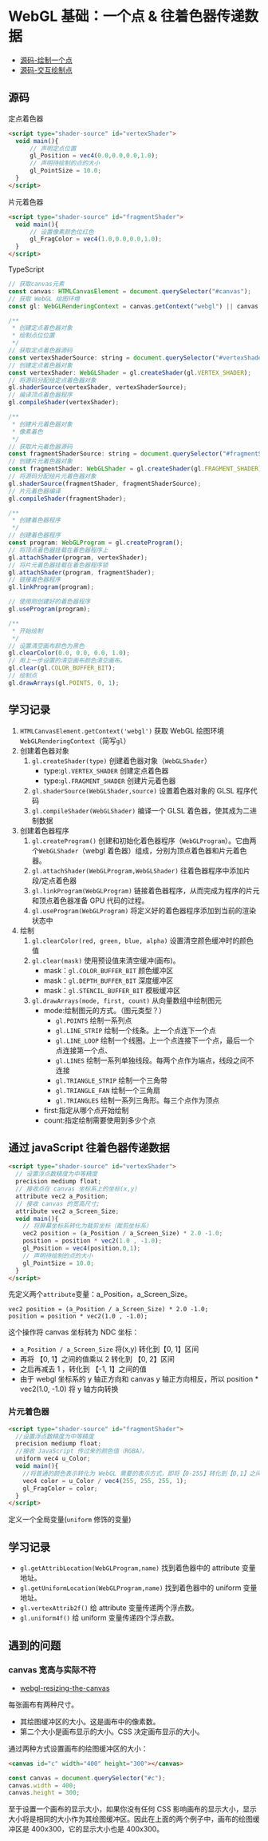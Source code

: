 # WebGL 基础：一个点 & 往着色器传递数据

<image-box src="http://assets.yomuki.com/md/webgl/%E5%9F%BA%E7%A1%80%E4%BD%BF%E7%94%A8.png" />

- [源码-绘制一个点](https://github.com/YomukiZRJ/study-webgl/tree/main/src/01%E7%BB%98%E5%88%B6%E4%B8%80%E4%B8%AA%E7%82%B9)
- [源码-交互绘制点](https://github.com/YomukiZRJ/study-webgl/tree/main/src/02%E4%BA%A4%E4%BA%92%E7%BB%98%E5%88%B6%E7%82%B9)

## 源码

定点着色器

```html
<script type="shader-source" id="vertexShader">
  void main(){
      // 声明定点位置
      gl_Position = vec4(0.0,0.0,0.0,1.0);
      // 声明待绘制的点的大小
      gl_PointSize = 10.0;
  }
</script>
```

片元着色器

```html
<script type="shader-source" id="fragmentShader">
  void main(){
      // 设置像素颜色位红色
      gl_FragColor = vec4(1.0,0.0,0.0,1.0);
  }
</script>
```

TypeScript

```js
// 获取canvas元素
const canvas: HTMLCanvasElement = document.querySelector("#canvas");
// 获取 WebGL 绘图环境
const gl: WebGLRenderingContext = canvas.getContext("webgl") || canvas.getContext("experimental-webgl");

/**
 * 创建定点着色器对象
 * 绘制点位位置
 */
// 获取定点着色器源码
const vertexShaderSource: string = document.querySelector("#vertexShader").innerHTML;
// 创建定点着色器对象
const vertexShader: WebGLShader = gl.createShader(gl.VERTEX_SHADER);
// 将源码分配给定点着色器对象
gl.shaderSource(vertexShader, vertexShaderSource);
// 编译顶点着色器程序
gl.compileShader(vertexShader);

/**
 * 创建片元着色器对象
 * 像素着色
 */
// 获取片元着色器源码
const fragmentShaderSource: string = document.querySelector("#fragmentShader").innerHTML;
// 创建片元着色器对象
const fragmentShader: WebGLShader = gl.createShader(gl.FRAGMENT_SHADER);
// 将源码分配给片元着色器对象
gl.shaderSource(fragmentShader, fragmentShaderSource);
// 片元着色器编译
gl.compileShader(fragmentShader);

/**
 * 创建着色器程序
 */
// 创建着色器程序
const program: WebGLProgram = gl.createProgram();
// 将顶点着色器挂载在着色器程序上
gl.attachShader(program, vertexShader);
// 将片元着色器挂载在着色器程序锁
gl.attachShader(program, fragmentShader);
// 链接着色器程序
gl.linkProgram(program);

// 使用刚创建好的着色器程序
gl.useProgram(program);

/**
 * 开始绘制
 */
// 设置清空画布颜色为黑色
gl.clearColor(0.0, 0.0, 0.0, 1.0);
// 用上一步设置的清空画布颜色清空画布。
gl.clear(gl.COLOR_BUFFER_BIT);
// 绘制点
gl.drawArrays(gl.POINTS, 0, 1);
```

## 学习记录

1. `HTMLCanvasElement.getContext('webgl')` 获取 WebGL 绘图环境`WebGLRenderingContext`（简写`gl`）
2. 创建着色器对象
   1. `gl.createShader(type)` 创建着色器对象（`WebGLShader`）
      - type:`gl.VERTEX_SHADER` 创建定点着色器
      - type:`gl.FRAGMENT_SHADER` 创建片元着色器
   2. `gl.shaderSource(WebGLShader,source)` 设置着色器对象的 GLSL 程序代码
   3. `gl.compileShader(WebGLShader)` 编译一个 GLSL 着色器，使其成为二进制数据
3. 创建着色器程序
   1. `gl.createProgram()` 创建和初始化着色器程序（`WebGLProgram`）。它由两个`WebGLShader`（webgl 着色器）组成，分别为顶点着色器和片元着色器。
   2. `gl.attachShader(WebGLProgram,WebGLShader)` 往着色器程序中添加片段/定点着色器
   3. `gl.linkProgram(WebGLProgram)` 链接着色器程序，从而完成为程序的片元和顶点着色器准备 GPU 代码的过程。
   4. `gl.useProgram(WebGLProgram)` 将定义好的着色器程序添加到当前的渲染状态中
4. 绘制
   1. `gl.clearColor(red, green, blue, alpha)` 设置清空颜色缓冲时的颜色值
   2. `gl.clear(mask)` 使用预设值来清空缓冲(画布)。
      - mask：`gl.COLOR_BUFFER_BIT` 颜色缓冲区
      - mask：`gl.DEPTH_BUFFER_BIT` 深度缓冲区
      - mask：`gl.STENCIL_BUFFER_BIT` 模板缓冲区
   3. `gl.drawArrays(mode, first, count)` 从向量数组中绘制图元
      - mode:绘制图元的方式。（图元类型？）
        - `gl.POINTS` 绘制一系列点
        - `gl.LINE_STRIP` 绘制一个线条。上一个点连下一个点
        - `gl.LINE_LOOP` 绘制一个线圈。上一个点连接下一个点，最后一个点连接第一个点、
        - `gl.LINES` 绘制一系列单独线段。每两个点作为端点，线段之间不连接
        - `gl.TRIANGLE_STRIP` 绘制一个三角带
        - `gl.TRIANGLE_FAN` 绘制一个三角扇
        - `gl.TRIANGLES` 绘制一系列三角形。每三个点作为顶点
      - first:指定从哪个点开始绘制
      - count:指定绘制需要使用到多少个点

## 通过 javaScript 往着色器传递数据

```html
<script type="shader-source" id="vertexShader">
  // 设置浮点数精度为中等精度
  precision mediump float;
  // 接收点在 canvas 坐标系上的坐标(x,y)
  attribute vec2 a_Position;
  // 接收 canvas 的宽高尺寸;
  attribute vec2 a_Screen_Size;
  void main(){
    // 将屏幕坐标系转化为裁剪坐标（裁剪坐标系）
    vec2 position = (a_Position / a_Screen_Size) * 2.0 -1.0;
    position = position * vec2(1.0 , -1.0);
    gl_Position = vec4(position,0,1);
    // 声明待绘制的点的大小
    gl_PointSize = 10.0;
  }
</script>
```

先定义两个`attribute`变量：a_Position，a_Screen_Size。

```
vec2 position = (a_Position / a_Screen_Size) * 2.0 -1.0;
position = position * vec2(1.0 , -1.0);
```

这个操作将 canvas 坐标转为 NDC 坐标：

- `a_Position / a_Screen_Size` 将(x,y) 转化到【0, 1】区间
- 再将 【0, 1】之间的值乘以 2 转化到 【0, 2】区间
- 之后再减去 1 ，转化到 【-1, 1】之间的值
- 由于 webgl 坐标系的 y 轴正方向和 canvas y 轴正方向相反，所以
  position \* vec2(1.0, -1.0) 将 y 轴方向转换

### 片元着色器

```html
<script type="shader-source" id="fragmentShader">
  //设置浮点数精度为中等精度
  precision mediump float;
  //接收 JavaScript 传过来的颜色值（RGBA）。
  uniform vec4 u_Color;
  void main(){
    //将普通的颜色表示转化为 WebGL 需要的表示方式，即将【0-255】转化到【0,1】之间。
    vec4 color = u_Color / vec4(255, 255, 255, 1);
    gl_FragColor = color;
  }
</script>
```

定义一个全局变量(`uniform` 修饰的变量)

## 学习记录

- `gl.getAttribLocation(WebGLProgram,name)` 找到着色器中的 attribute 变量地址。
- `gl.getUniformLocation(WebGLProgram,name)` 找到着色器中的 uniform 变量地址。
- `gl.vertexAttrib2f()` 给 attribute 变量传递两个浮点数。
- `gl.uniform4f()` 给 uniform 变量传递四个浮点数。

## 遇到的问题

### canvas 宽高与实际不符

- [webgl-resizing-the-canvas](https://webglfundamentals.org/webgl/lessons/webgl-resizing-the-canvas.html)

每张画布有两种尺寸。

- 其绘图缓冲区的大小。这是画布中的像素数。
- 第二个大小是画布显示的大小。CSS 决定画布显示的大小。

通过两种方式设置画布的绘图缓冲区的大小：

```html
<canvas id="c" width="400" height="300"></canvas>
```

```js
const canvas = document.querySelector("#c");
canvas.width = 400;
canvas.height = 300;
```

至于设置一个画布的显示大小，如果你没有任何 CSS 影响画布的显示大小，显示大小将是相同的大小作为其绘图缓冲区。因此在上面的两个例子中，画布的绘图缓冲区是 400x300，它的显示大小也是 400x300。
